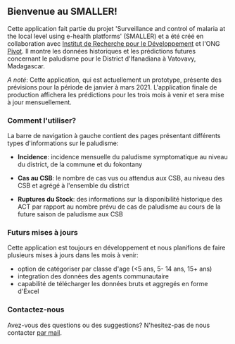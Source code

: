 ## Bienvenue au SMALLER!

Cette application fait partie du projet 'Surveillance and control of malaria at the local level using e-health platforms' (SMALLER) et a été créé en collaboration avec [Institut de Recherche pour le Développement](https://www.ird.fr/) et l'ONG [Pivot](https://www.pivotworks.org/). Il montre les données historiques et les prédictions futures concernant le paludisme pour le District d'Ifanadiana à Vatovavy, Madagascar.

*A noté*: Cette application, qui est actuellement un prototype, présente des prévisions pour la période de janvier à mars 2021. L'application finale de production affichera les prédictions pour les trois mois à venir et sera mise à jour mensuellement. 

### Comment l'utiliser?

La barre de navigation à gauche contient des pages présentant différents types d'informations sur le paludisme:

- **Incidence**: incidence mensuelle du paludisme symptomatique au niveau du district, de la commune et du fokontany

- **Cas au CSB**: le nombre de cas vus ou attendus aux CSB, au niveau des CSB et agrégé à l'ensemble du district

- **Ruptures du Stock**: des informations sur la disponibilité historique des ACT par rapport au nombre prévu de cas de paludisme au cours de la future saison de paludisme aux CSB

### Futurs mises à jours

Cette application est toujours en développement et nous planifions de faire plusieurs mises à jours dans les mois à venir:

- option de catégoriser par classe d'age (<5 ans, 5- 14 ans, 15+ ans)
- integration des données des agents communautaire
- capabilité de télécharger les données bruts et aggregés en forme d'Excel

### Contactez-nous

Avez-vous des questions ou des suggestions? N'hesitez-pas de nous contacter [par mail](mailto:mv.evans.phd@gmail.com).
